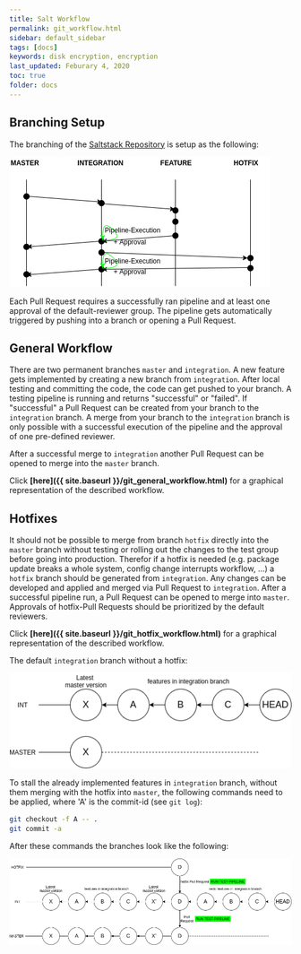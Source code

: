 ```yaml
---
title: Salt Workflow 
permalink: git_workflow.html
sidebar: default_sidebar
tags: [docs]
keywords: disk encryption, encryption
last_updated: Feburary 4, 2020
toc: true
folder: docs
---
```


## Branching Setup

The branching of the [Saltstack Repository](https://gsep.daimler.com/stash/projects/UBUNTUOP/repos/saltstack/browse) is setup as the following:

![workflow_pipeline](images/workflow_pipeline.png)

Each Pull Request requires a successfully ran pipeline and at least one approval of the default-reviewer group. The pipeline gets automatically triggered by pushing into a branch or opening a Pull Request.

## General Workflow

There are two permanent branches `master` and `integration`. A new feature gets implemented by creating a new branch from `integration`. After local testing and committing the code, the code can get pushed to your branch. A testing pipeline is running and returns "successful" or "failed". If "successful" a Pull Request can be created from your branch to the `integration` branch. A merge from your branch to the `integration` branch is only possible with a successful execution of the pipeline and the approval of one pre-defined reviewer.

After a successful merge to `integration` another Pull Request can be opened to merge into the `master` branch.

Click **[here]({{ site.baseurl }}/git_general_workflow.html)** for a graphical representation of the described workflow. 

## Hotfixes

It should not be possible to merge from branch `hotfix` directly into the `master` branch without testing or rolling out the changes to the test group before going into production. Therefor if a hotfix is needed (e.g. package update breaks a whole system, config change interrupts workflow, ...) a `hotfix` branch should be generated from `integration`. Any changes can be developed and applied and merged via Pull Request to `integration`. After a successful pipeline run, a Pull Request can be opened to merge into `master`. Approvals of hotfix-Pull Requests should be prioritized by the default reviewers.

Click **[here]({{ site.baseurl }}/git_hotfix_workflow.html)** for a graphical representation of the described workflow.

The default `integration` branch without a hotfix:

![features_in_int](images/features_in_int.png)


To stall the already implemented features in `integration` branch, without them merging with the hotfix into `master`, the following commands need to be applied, where 'A' is the commit-id (see `git log`):

```bash
git checkout -f A -- .
git commit -a
```

After these commands the branches look like the following:

![hotfix](images/hotfix.png)
